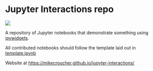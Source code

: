 # Jupyter Interactions repo

![](https://api.travis-ci.org/mikecroucher/jupyter-interactions.svg?branch=master)

A repository of Jupyter notebooks that demonstrate something using [ipywidgets](https://github.com/ipython/ipywidgets). 

All contributed notebooks should follow the template laid out in [template.ipynb](./template.ipynb)

Website at https://mikecroucher.github.io/jupyter-interactions/
